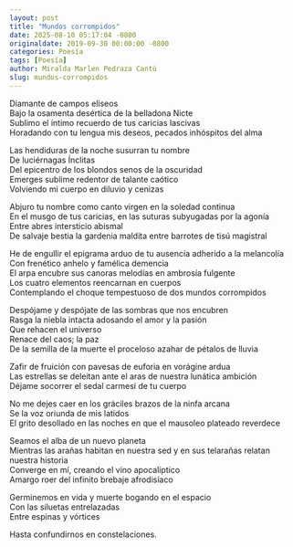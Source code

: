 ```yaml
---
layout: post
title: "Mundos corrompidos"
date: 2025-08-10 05:17:04 -0800
originaldate: 2019-09-30 00:00:00 -0800
categories: Poesía
tags: [Poesía]
author: Miralda Marlen Pedraza Cantú
slug: mundos-corrompidos
---
```


Diamante de campos elíseos  
Bajo la osamenta desértica de la belladona Nicte  
Sublimo el íntimo recuerdo de tus caricias lascivas  
Horadando con tu lengua mis deseos, pecados inhóspitos del alma

Las hendiduras de la noche susurran tu nombre  
De luciérnagas Ínclitas  
Del epicentro de los blondos senos de la oscuridad  
Emerges sublime redentor de talante caótico  
Volviendo mi cuerpo en diluvio y cenizas

Abjuro tu nombre como canto virgen en la soledad continua  
En el musgo de tus caricias, en las suturas subyugadas por la agonía  
Entre abres intersticio abismal  
De salvaje bestia la gardenia maldita entre barrotes de tisú magistral

He de engullir el epigrama arduo de tu ausencia adherido a la melancolía  
Con frenético anhelo y famélica demencia  
El arpa encubre sus canoras melodías en ambrosía fulgente  
Los cuatro elementos reencarnan en cuerpos  
Contemplando el choque tempestuoso de dos mundos corrompidos

Despójame y despójate de las sombras que nos encubren  
Rasga la niebla intacta adosando el amor y la pasión  
Que rehacen el universo  
Renace del caos; la paz  
De la semilla de la muerte el proceloso azahar de pétalos de lluvia

Zafir de fruición con pavesas de euforia en vorágine ardua  
Las estrellas se deleitan ante el aras de nuestra lunática ambición  
Déjame socorrer el sedal carmesí de tu cuerpo

No me dejes caer en los gráciles brazos de la ninfa arcana  
Se la voz oriunda de mis latidos  
El grito desollado en las noches en que el mausoleo plateado reverdece

Seamos el alba de un nuevo planeta  
Mientras las arañas habitan en nuestra sed y en sus telarañas relatan nuestra historia  
Converge en mí, creando el vino apocalíptico  
Amargo roer del infinito brebaje afrodisíaco

Germinemos en vida y muerte bogando en el espacio  
Con las siluetas entrelazadas  
Entre espinas y vórtices

Hasta confundirnos en constelaciones.